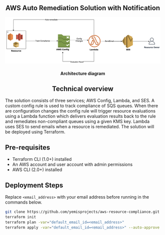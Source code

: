 <h2 align="center">AWS Auto Remediation Solution with Notification</h2>

![Solution](https://github.com/yemisprojects/aws-resource-compliance/blob/main/images/soln_architecture.png)
<h4 align="center">Architecture diagram</h4>

<h2 align="center">Technical overview</h2>

The solution consists of three services; AWS Config, Lambda, and SES. A custom config rule is used to track compliance of SQS queues. When there are configuration changes the config rule will trigger resource evaluations using a Lambda function which delivers evaluation results back to the rule and remediates non-compliant queues using a given KMS key. Lambda uses SES to send emails when a resource is remediated. The solution will be deployed using Terraform.

## Pre-requisites
- Terraform CLI (1.0+) installed
- An AWS account and user account with admin permissions
- AWS CLI (2.0+) installed

## Deployment Steps

Replace `<email_address>` with your email address before running in the commands below.
```bash
git clone https://github.com/yemisprojects/aws-resource-compliance.git && cd aws-resource-compliance
terraform init
terraform plan -var="default_email_id=<email_address>"
terraform apply -var="default_email_id=<email_address>" --auto-approve 
```